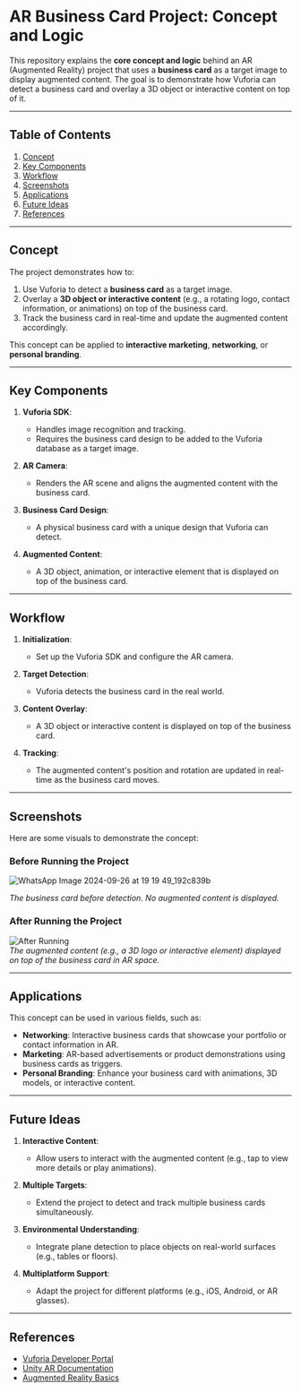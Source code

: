# AR Business Card Project: Concept and Logic

This repository explains the **core concept and logic** behind an AR (Augmented Reality) project that uses a **business card** as a target image to display augmented content. The goal is to demonstrate how Vuforia can detect a business card and overlay a 3D object or interactive content on top of it.

---

## Table of Contents
1. [Concept](#concept)
2. [Key Components](#key-components)
3. [Workflow](#workflow)
4. [Screenshots](#screenshots)
5. [Applications](#applications)
6. [Future Ideas](#future-ideas)
7. [References](#references)

---

## Concept
The project demonstrates how to:
1. Use Vuforia to detect a **business card** as a target image.
2. Overlay a **3D object or interactive content** (e.g., a rotating logo, contact information, or animations) on top of the business card.
3. Track the business card in real-time and update the augmented content accordingly.

This concept can be applied to **interactive marketing**, **networking**, or **personal branding**.

---

## Key Components
1. **Vuforia SDK**:
   - Handles image recognition and tracking.
   - Requires the business card design to be added to the Vuforia database as a target image.

2. **AR Camera**:
   - Renders the AR scene and aligns the augmented content with the business card.

3. **Business Card Design**:
   - A physical business card with a unique design that Vuforia can detect.

4. **Augmented Content**:
   - A 3D object, animation, or interactive element that is displayed on top of the business card.

---

## Workflow
1. **Initialization**:
   - Set up the Vuforia SDK and configure the AR camera.

2. **Target Detection**:
   - Vuforia detects the business card in the real world.

3. **Content Overlay**:
   - A 3D object or interactive content is displayed on top of the business card.

4. **Tracking**:
   - The augmented content's position and rotation are updated in real-time as the business card moves.

---

## Screenshots
Here are some visuals to demonstrate the concept:

### Before Running the Project
![WhatsApp Image 2024-09-26 at 19 19 49_192c839b](https://github.com/user-attachments/assets/2e85abae-8e0f-438a-8f5d-df2cab1b27e1)


*The business card before detection. No augmented content is displayed.*

### After Running the Project
![After Running](Screenshots/after_run.png)  
*The augmented content (e.g., a 3D logo or interactive element) displayed on top of the business card in AR space.*

---

## Applications
This concept can be used in various fields, such as:
- **Networking**: Interactive business cards that showcase your portfolio or contact information in AR.
- **Marketing**: AR-based advertisements or product demonstrations using business cards as triggers.
- **Personal Branding**: Enhance your business card with animations, 3D models, or interactive content.

---

## Future Ideas
1. **Interactive Content**:
   - Allow users to interact with the augmented content (e.g., tap to view more details or play animations).

2. **Multiple Targets**:
   - Extend the project to detect and track multiple business cards simultaneously.

3. **Environmental Understanding**:
   - Integrate plane detection to place objects on real-world surfaces (e.g., tables or floors).

4. **Multiplatform Support**:
   - Adapt the project for different platforms (e.g., iOS, Android, or AR glasses).

---

## References
- [Vuforia Developer Portal](https://developer.vuforia.com/)
- [Unity AR Documentation](https://docs.unity3d.com/Manual/AR.html)
- [Augmented Reality Basics](https://en.wikipedia.org/wiki/Augmented_reality)


